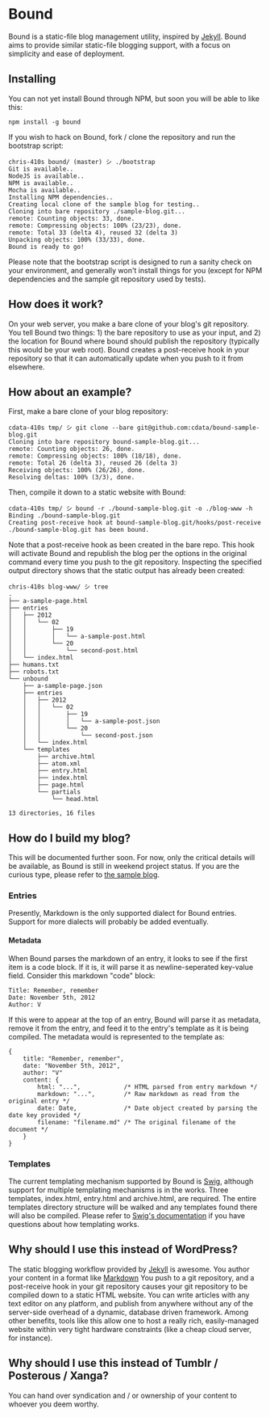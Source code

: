 # Bound

Bound is a static-file blog management utility, inspired by [Jekyll][1]. Bound aims to provide similar static-file blogging support, with a focus on simplicity and ease of deployment.

## Installing

You can not yet install Bound through NPM, but soon you will be able to like this:

    npm install -g bound

If you wish to hack on Bound, fork / clone the repository and run the bootstrap script:

    chris-410s bound/ (master) シ ./bootstrap
    Git is available..
    NodeJS is available..
    NPM is available..
    Mocha is available..
    Installing NPM dependencies..
    Creating local clone of the sample blog for testing..
    Cloning into bare repository ./sample-blog.git...
    remote: Counting objects: 33, done.
    remote: Compressing objects: 100% (23/23), done.
    remote: Total 33 (delta 4), reused 32 (delta 3)
    Unpacking objects: 100% (33/33), done.
    Bound is ready to go!

Please note that the bootstrap script is designed to run a sanity check on your environment, and generally won't install things for you (except for NPM dependencies and the sample git repository used by tests).

## How does it work?

On your web server, you make a bare clone of your blog's git repository. You tell Bound two things: 1) the bare repository to use as your input, and 2) the location for Bound where bound should publish the repository (typically this would be your web root). Bound creates a post-receive hook in your repository so that it can automatically update when you push to it from elsewhere.

## How about an example?

First, make a bare clone of your blog repository:

    cdata-410s tmp/ シ git clone --bare git@github.com:cdata/bound-sample-blog.git
    Cloning into bare repository bound-sample-blog.git...
    remote: Counting objects: 26, done.
    remote: Compressing objects: 100% (18/18), done.
    remote: Total 26 (delta 3), reused 26 (delta 3)
    Receiving objects: 100% (26/26), done.
    Resolving deltas: 100% (3/3), done.

Then, compile it down to a static website with Bound:

    cdata-410s tmp/ シ bound -r ./bound-sample-blog.git -o ./blog-www -h
    Binding ./bound-sample-blog.git
    Creating post-receive hook at bound-sample-blog.git/hooks/post-receive
    ./bound-sample-blog.git has been bound.

Note that a post-receive hook as been created in the bare repo. This hook will activate Bound and republish the blog per the options in the original command every time you push to the git repository. Inspecting the specified output directory shows that the static output has already been created:

    chris-410s blog-www/ シ tree
    .
    ├── a-sample-page.html
    ├── entries
    │   ├── 2012
    │   │   └── 02
    │   │       ├── 19
    │   │       │   └── a-sample-post.html
    │   │       └── 20
    │   │           └── second-post.html
    │   └── index.html
    ├── humans.txt
    ├── robots.txt
    └── unbound
        ├── a-sample-page.json
        ├── entries
        │   ├── 2012
        │   │   └── 02
        │   │       ├── 19
        │   │       │   └── a-sample-post.json
        │   │       └── 20
        │   │           └── second-post.json
        │   └── index.html
        └── templates
            ├── archive.html
            ├── atom.xml
            ├── entry.html
            ├── index.html
            ├── page.html
            └── partials
                └── head.html

    13 directories, 16 files

## How do I build my blog?

This will be documented further soon. For now, only the critical details will be available, as Bound is still in weekend project status. If you are the curious type, please refer to [the sample blog][3].

### Entries

Presently, Markdown is the only supported dialect for Bound entries. Support for more dialects will probably be added eventually.

#### Metadata

When Bound parses the markdown of an entry, it looks to see if the first item is a code block. If it is, it will parse it as newline-seperated key-value field. Consider this markdown "code" block:

    Title: Remember, remember
    Date: November 5th, 2012
    Author: V

If this were to appear at the top of an entry, Bound will parse it as metadata, remove it from the entry, and feed it to the entry's template as it is being compiled. The metadata would is represented to the template as:

    {
        title: "Remember, remember",
        date: "November 5th, 2012",
        author: "V"
        content: {
            html: "...",            /* HTML parsed from entry markdown */
            markdown: "...",        /* Raw markdown as read from the original entry */
            date: Date,             /* Date object created by parsing the date key provided */
            filename: "filename.md" /* The original filename of the document */
        }
    }

### Templates

The current templating mechanism supported by Bound is [Swig][4], although support for multiple templating mechanisms is in the works. Three templates, index.html, entry.html and archive.html, are required. The entire templates directory structure will be walked and any templates found there will also be compiled. Please refer to [Swig's documentation][4] if you have questions about how templating works.

## Why should I use this instead of WordPress?

The static blogging workflow provided by [Jekyll][1] is awesome. You author your content in a format like [Markdown][2] You push to a git repository, and a post-receive hook in your git repository causes your git repository to be compiled down to a static HTML website. You can write articles with any text editor on any platform, and publish from anywhere without any of the server-side overhead of a dynamic, database driven framework. Among other benefits, tools like this allow one to host a really rich, easily-managed website within very tight hardware constraints (like a cheap cloud server, for instance).

## Why should I use this instead of Tumblr / Posterous / Xanga?

You can hand over syndication and / or ownership of your content to whoever you deem worthy.

[1]: http://tom.preston-werner.com/jekyll/
[2]: http://daringfireball.net/projects/markdown/
[3]: http://github.com/cdata/bound-sample-blog/
[4]: http://paularmstrong.github.com/swig/
